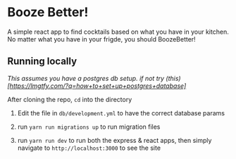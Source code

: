 # Booze Better!

A simple react app to find cocktails based on what you have in your kitchen.
No matter what you have in your frigde, you should BoozeBetter!

## Running locally

_This assumes you have a postgres db setup. if not try (this)[https://lmgtfy.com/?q=how+to+set+up+postgres+database]_

After cloning the repo, `cd` into the directory

1. Edit the file in `db/development.yml` to have the correct database params

2. run `yarn run migrations up` to run migration files

3. run `yarn run dev` to run both the express & react apps, then simply navigate to `http://localhost:3000` to see the site
